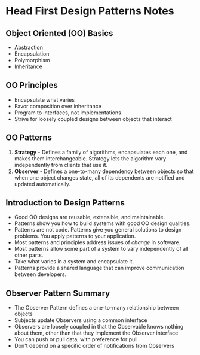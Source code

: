 # Head First Design Patterns Notes

## Object Oriented (OO) Basics

- Abstraction
- Encapsulation
- Polymorphism
- Inheritance

## OO Principles

- Encapsulate what varies
- Favor composition over inheritance
- Program to interfaces, not implementations
- Strive for loosely coupled designs between objects that interact

## OO Patterns

1. **Strategy** - Defines a family of algorithms, encapsulates each one, and makes them interchangeable. Strategy lets the algorithm vary independently from clients that use it.
2. **Observer** - Defines a one-to-many dependency between objects so that when one object changes state, all of its dependents are notified and updated automatically.

## Introduction to Design Patterns

- Good OO designs are reusable, extensible, and maintainable.
- Patterns show you how to build systems with good OO design qualities.
- Patterns are not code. Patterns give you general solutions to design problems. You apply patterns to your application.
- Most patterns and principles address issues of _change_ in software.
- Most patterns allow some part of a system to vary independently of all other parts.
- Take what varies in a system and encapsulate it.
- Patterns provide a shared language that can improve communication between developers.

## Observer Pattern Summary

- The Observer Pattern defines a one-to-many relationship between objects
- Subjects update Observers using a common interface
- Observers are loosely coupled in that the Observable knows nothing about them, other than that they implement the Observer interface
- You can push or pull data, with preference for pull
- Don't depend on a specific order of notifications from Observers
